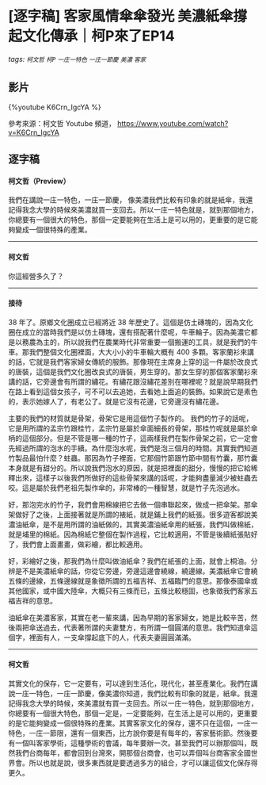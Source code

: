 # [逐字稿] 客家風情傘傘發光 美濃紙傘撐起文化傳承｜柯P來了EP14

###### tags: `柯文哲` `柯P` `一庄一特色` `一庄一節慶` `美濃` `客家`

## 影片

{%youtube K6Crn_IgcYA %}

參考來源：柯文哲 Youtube 頻道， https://www.youtube.com/watch?v=K6Crn_IgcYA

## 逐字稿

#### 柯文哲（Preview）

我們在講說一庄一特色，一庄一節慶， 像美濃我們比較有印象的就是紙傘，我還記得我念大學的時候來美濃就買一支回去。所以一庄一特色就是，就到那個地方，你總要有一個很大的特色，那個一定要能夠在生活上是可以用的，更重要的是它能夠變成一個很特殊的產業。

---

#### 柯文哲

你這經營多久了？

---

#### 接待

38 年了。原鄉文化圈成立已經將近 38 年歷史了。這個是仿土磚塊的，因為文化圈在成立的當時我們是以仿土磚塊，還有搭配著什麼呢，牛車輪子。因為美濃它都是以務農為主的，所以說我們在農業時代非常重要一個搬運的工具，就是我們的牛車。那我們整個文化圈裡面，大大小小的牛車輪大概有 400 多顆。客家蘭衫來講的話，它就是我們客家婦女傳統的服飾。那像現在主席身上穿的這一件屬於改良式的唐裝，這個是我們文化圈改良式的唐裝，男生穿的。那女生穿的那個客家蘭衫來講的話，它旁邊會有所謂的繡花。有繡花跟沒繡花差別在哪裡呢？就是說早期我們在路上看到這個女孩子，可不可以去追她，去看她上面追的裝飾。如果說它是素色的，表示她嫁人了，有老公了。就是它沒有花邊，它旁邊沒有繡花邊。

主要的我們的材質就是骨架，骨架它是用這個竹子製作的。 我們的竹子的話呢，它是用所謂的孟宗竹跟桂竹，孟宗竹是屬於傘面細長的骨架，那桂竹呢就是屬於傘柄的這個部分。但是不管是哪一種的竹子，這兩樣我們在製作骨架之前，它一定會先經過所謂的泡水的手續。為什麼泡水呢，我們是泡三個月的時間。其實我們知道竹製品最怕什麼？蛀蟲。那因為竹子裡面，它那個竹節跟竹節中間有竹囊，那竹囊本身就是有甜分的。所以說我們泡水的原因，就是把裡面的甜分，慢慢的把它給稀釋出來，這樣子以後我們所做好的這些骨架來講的話呢，才能夠盡量減少被蛀蟲去咬。這是屬於我們老祖先製作傘的，非常棒的一種智慧，就是竹子先泡過水。

好，那泡完水的竹子，我們會用棉線把它去做一個串聯起來，做成一把傘架。那傘架做好了之後，上面接著就是所謂的裱紙，就是鋪上我們的紙張。很多遊客都說美濃油紙傘，是不是用所謂的油紙做的，其實美濃油紙傘用的紙張，我們叫做棉紙，就是埔里的棉紙。因為棉紙它整個在製作過程，它比較適用，不管是後續紙張貼好了，我們會上面畫畫，做彩繪，都比較適用。

好，彩繪好之後，那我們為什麼叫做油紙傘？我們在紙張的上面，就會上桐油。分辨是不是美濃紙傘的話，你從它旁邊，旁邊這邊會繞線，繞邊線。美濃紙傘它會繞五條的邊線，五條邊線就是象徵所謂的五福吉祥、五福臨門的意思。那像泰國傘或其他國家，或中國大陸傘，大概只有三條而已，五條比較穩固，也象徵我們客家五福吉祥的意思。

油紙傘在美濃客家，其實在老一輩來講，因為早期的客家婦女，她是比較辛苦，然後兩把傘送過去，代表著所謂的夫妻雙方，有所謂一個圓滿的意思。我們知道傘這個字，裡面有人，一支傘撐起底下的人，代表夫妻圓圓滿滿。

---

#### 柯文哲

其實文化的保存，它一定要有，可以達到生活化，現代化，甚至產業化。我們在講說一庄一特色，一庄一節慶，像美濃你知道，我們比較有印象的就是，紙傘。我還記得我念大學的時候，來美濃就有買一支回去。所以一庄一特色，就到那個地方，你總要有一個很大特色，那個一定是，一定要能夠，在生活上是可以用的，更重要的是它能夠變成一個很特殊的產業。其實客家文化的保存，還不只在這個，一庄一特色，一庄一節限，還有一個東西，比方說你要是有每年的，客家藝術節。然後要有一個叫客家學術，這種學術的會議，每年要辦一次。甚至我們可以辦那個叫，既然我們台商每年，都會回到台灣來，開那個台商會，也可以弄個叫台商客家全國世界會。所以也就是說，很多東西就是要透過多方的組合，才可以讓這個文化保存得更久。

